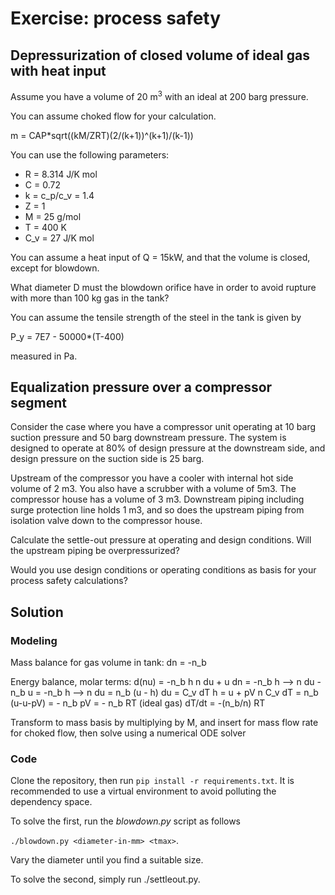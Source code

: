 # Exercise: process safety

## Depressurization of closed volume of ideal gas with heat input
Assume you have a volume of 20 m<sup>3</sup> with an ideal at 200 barg pressure. 

You can assume choked flow for your calculation.

m = CAP*sqrt((kM/ZRT)(2/(k+1))^(k+1)/(k-1))

You can use the following parameters: 

- R = 8.314 J/K mol
- C = 0.72
- k = c_p/c_v = 1.4
- Z = 1
- M = 25 g/mol
- T = 400 K
- C_v = 27 J/K mol 

You can assume a heat input of Q = 15kW, and that the volume is closed, except for blowdown. 

What diameter D must the blowdown orifice have in order to avoid rupture with more than 100 kg gas in the tank?

You can assume the tensile strength of the steel in the tank is given by 

P_y = 7E7 - 50000*(T-400)

measured in Pa.

## Equalization pressure over a compressor segment
Consider the case where you have a compressor unit operating 
at 10 barg suction pressure and 50 barg downstream pressure. 
The system is designed to operate at 80% of design pressure 
at the downstream side, and design pressure on the suction side 
is 25 barg.

Upstream of the compressor you have a cooler with internal hot side 
volume of 2 m3. You also have a scrubber with a volume of 5m3. 
The compressor house has a volume of 3 m3. Downstream piping 
including surge protection line holds 1 m3, and so does the 
upstream piping from isolation valve down to the compressor house.

Calculate the settle-out pressure at operating and design 
conditions. Will the upstream piping be overpressurized?

Would you use design conditions or operating conditions as 
basis for your process safety calculations?

## Solution
### Modeling
Mass balance for gas volume in tank: dn = -n_b

Energy balance, molar terms: 
d(nu) = -n_b h
n du + u dn = -n_b h --> n du - n_b u = -n_b h --> n du = n_b (u - h)
du = C_v dT
h = u + pV
n C_v dT = n_b (u-u-pV) = - n_b pV = - n_b RT (ideal gas)
dT/dt = -(n_b/n) RT

Transform to mass basis by multiplying by M, and insert for mass flow rate for choked flow, then solve using a numerical ODE solver 

### Code
Clone the repository, then run `pip install -r requirements.txt`. It is recommended to use a virtual environment to avoid polluting the dependency space.

To solve the first, run the *blowdown.py* script as follows 

`./blowdown.py <diameter-in-mm> <tmax>`.

Vary the diameter until you find a suitable size.

To solve the second, simply run ./settleout.py.
